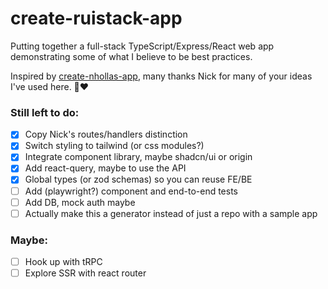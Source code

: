 # create-ruistack-app

Putting together a full-stack TypeScript/Express/React web app demonstrating some of what I believe to be best practices.

Inspired by [create-nhollas-app](https://github.com/Nhollas/create-nhollas-app), many thanks Nick for many of your ideas I've used here. 🙏❤️

### Still left to do:

 - [x] Copy Nick's routes/handlers distinction
 - [x] Switch styling to tailwind (or css modules?)
 - [x] Integrate component library, maybe shadcn/ui or origin
 - [x] Add react-query, maybe to use the API
 - [x] Global types (or zod schemas) so you can reuse FE/BE
 - [ ] Add (playwright?) component and end-to-end tests
 - [ ] Add DB, mock auth maybe
 - [ ] Actually make this a generator instead of just a repo with a sample app

### Maybe:

 - [ ] Hook up with tRPC
 - [ ] Explore SSR with react router
